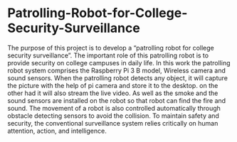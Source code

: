 # Patrolling-Robot-for-College-Security-Surveillance
The purpose of this project is to develop a “patrolling robot for college security surveillance”. The important role of this patrolling robot is to provide security on college campuses in daily life. In this work the patrolling robot system comprises the Raspberry Pi 3 B model, Wireless camera and sound sensors. When the patrolling robot detects any object, it will capture the picture with the help of pi camera and store it to the desktop. on the other had it will also stream the live video. As well as the smoke and the sound sensors are installed on the robot so that robot can find the fire and sound. The movement of a robot is also controlled automatically through obstacle detecting sensors to avoid the collision. To maintain safety and security, the conventional surveillance system relies critically on human attention, action, and intelligence.
